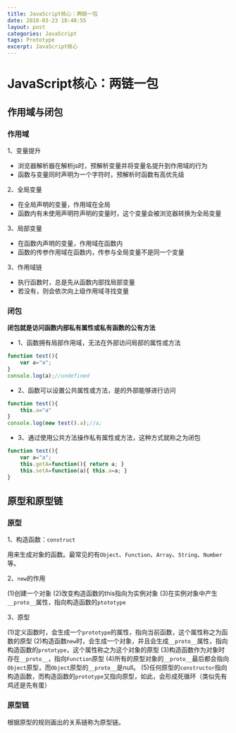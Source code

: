```yaml
---
title: JavaScript核心：两链一包
date: 2018-03-23 18:48:55
layout: post
categories: JavaScript
tags: Prototype
excerpt: JavaScript核心
---
```


# JavaScript核心：两链一包

## 作用域与闭包

### 作用域

1、变量提升

* 浏览器解析器在解析js时，预解析变量并将变量名提升到作用域的行为
* 函数与变量同时声明为一个字符时，预解析时函数有高优先级

2、全局变量

* 在全局声明的变量，作用域在全局
* 函数内有未使用声明符声明的变量时，这个变量会被浏览器转换为全局变量

3、局部变量

* 在函数内声明的变量，作用域在函数内
* 函数的传参作用域在函数内，传参与全局变量不是同一个变量

3、作用域链

* 执行函数时，总是先从函数内部找局部变量
* 若没有，则会依次向上级作用域寻找变量

### 闭包

**闭包就是访问函数内部私有属性或私有函数的公有方法**

* 1、函数拥有局部作用域，无法在外部访问局部的属性或方法

```javascript
function test(){
    var a="a";
}
console.log(a);//undefined
```

* 2、函数可以设置公共属性或方法，是的外部能够进行访问

```javascript
function test(){
    this.a="a"
}
console.log(new test().a);//a;
```

* 3、通过使用公共方法操作私有属性或方法，这种方式就称之为闭包

```javascript
function test(){
    var a="a";
    this.getA=function(){ return a; }
    this.setA=function(a){ this.a=a; }
}
```

## 原型和原型链

### 原型

1、构造函数：`construct`

用来生成对象的函数。最常见的有`Object`、`Function`、`Array`、`String`、`Number`等。

2、`new`的作用

(1)创建一个对象
(2)改变构造函数的this指向为实例对象
(3)在实例对象中产生`__proto__`属性，指向构造函数的`ptototype`

3、原型

(1)定义函数时，会生成一个`prototype`的属性，指向当前函数，这个属性称之为函数的原型
(2)构造函数`new`时，会生成一个对象，并且会生成`__proto__`属性，指向构造函数的`prototype`，这个属性称之为这个对象的原型
(3)构造函数作为对象时存在`__proto__`，指向`Function`原型
(4)所有的原型对象的`__proto__`最后都会指向`Object`原型，而`Object`原型的`__proto__`是null。
(5)任何原型的`constructor`指向构造函数，而构造函数的`prototype`又指向原型，如此，会形成死循环（类似先有鸡还是先有蛋）

### 原型链

根据原型的规则画出的关系链称为原型链。
